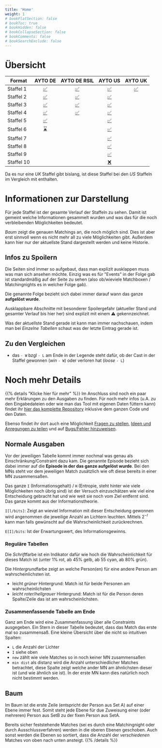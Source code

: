 ```yaml
---
title: 'Home'
weight: 1
# bookFlatSection: false
# bookToc: true
# bookHidden: false
# bookCollapseSection: false
# bookComments: false
# bookSearchExclude: false
---
```


# Übersicht

| Format     | AYTO DE                           | AYTO DE RSIL                           | AYTO US                           | AYTO UK                           |
| ----       | :--:                              | :--:                                   | :---:                             | :---:                             |
| Staffel  1 | [:white_check_mark:](ayto/de/01/) | [:white_check_mark:](ayto/de-rsil/01/) | [:white_check_mark:](ayto/us/01/) | [:white_check_mark:](ayto/uk/01/) |
| Staffel  2 | [:white_check_mark:](ayto/de/02/) | [:white_check_mark:](ayto/de-rsil/02/) | [:white_check_mark:](ayto/us/02/) |                                   |
| Staffel  3 | [:white_check_mark:](ayto/de/03/) | [:white_check_mark:](ayto/de-rsil/03/) | [:white_check_mark:](ayto/us/03/) |                                   |
| Staffel  4 | [:white_check_mark:](ayto/de/04/) | [:white_check_mark:](ayto/de-rsil/04/) | [:white_check_mark:](ayto/us/04/) |                                   |
| Staffel  5 | [:white_check_mark:](ayto/de/05/) |                                        | [:white_check_mark:](ayto/us/05/) |                                   |
| Staffel  6 | [:hourglass:       ](ayto/de/06/) |                                        | [:white_check_mark:](ayto/us/06/) |                                   |
| Staffel  7 |                                   |                                        | [:white_check_mark:](ayto/us/07/) |                                   |
| Staffel  8 |                                   |                                        | [:white_check_mark:](ayto/us/08/) |                                   |
| Staffel  9 |                                   |                                        | [:white_check_mark:](ayto/us/09/) |                                   |
| Staffel 10 |                                   |                                        | [:x:               ]()            |                                   |
<!-- :x: -->

Da es nur eine *UK* Staffel gibt bislang, ist diese Staffel bei den *US*
Staffeln im Vergleich mit enthalten.

# Informationen zur Darstellung

Für jede Staffel ist der gesamte Verlauf der Staffeln zu sehen. Damit
ist gemeint welche Informationen gesammelt wurden und was das für die noch
verbleibenden Möglichkeiten bedeutet.

*Baum* zeigt die genauen Matchings an, die noch möglich sind. Dies ist aber erst
sinnvoll wenn es nicht mehr all zu viele Möglichkeiten gibt. Außerdem kann hier
nur der aktuellste Stand dargestellt werden und keine Historie.

## Infos zu Spoilern
Die Seiten sind immer so aufgebaut, dass man explizit ausklappen muss was man
sich ansehen möchte. Einzig was es für "Events" in der Folge gab ist
standardmäßig auf der Seite zu sehen (also ob/wieviele Matchboxen /
Matchingnights es in welcher Folge gab).

Die genannte Folge bezieht sich dabei immer darauf wann das ganze **aufgelöst
wurde**.

Ausklappbare Abschnitte mit besonderer Spoilergefahr (aktueller Stand und
gesamter Verlauf bis hier her) sind explizit mit einem :warning: gekennzeichnet.

Was der aktuellste Stand gerade ist kann man immer nachschauen, indem man bei
*Einzelne Tabellen* schaut was der letzte Eintrag gerade ist.

## Zu den Vergleichen
- das `- W` bzgl `- L` am Ende in der Legende steht dafür, ob der Cast in der
Staffel gewonnen (*win* `- W`) oder verloren hat (*loose* `- L`)

# Noch mehr Details

{{% details "Klicke hier für mehr" %}}
Im Anschluss sind noch ein paar mehr Erklärungen zu den Ausgaben zu finden. Für
noch mehr infos (u.A. zu den Eingabedateien oder wie man das Tool mit eigenen
Daten füttern kann) findet ihr [hier das komplette
Repository](https://github.com/atticus-sullivan/sim-ayto) inklusive dem ganzen
Code und den Daten.

Ebenso findet ihr dort auch eine Möglichkeit
[Fragen zu stellen](https://github.com/atticus-sullivan/sim-ayto/discussions/categories/q-a),
[Ideen und Anregungen zu teilen](https://github.com/atticus-sullivan/sim-ayto/discussions/categories/ideas)
und auf
[Bugs/Fehler hinzuweisen](https://github.com/atticus-sullivan/sim-ayto/issues).

## Normale Ausgaben
Vor der jeweiligen Tabelle kommt immer nochmal was genau als
Einschränkung/Constraint dazu kam. Die genannte Episode bezieht sich dabei immer
auf die **Episode in der das ganze aufgelöst wurde**. Bei den MNs steht vor dem
jeweiligen Match zusätzlich wie oft diese bereits in einer MN zusammensaßen.

Das ganze `I` (Informationsgehalt) / `H` (Entropie, steht hinter wie viele
Möglichkeiten noch übrig sind) ist der Versuch einzuschätzen wie viel eine
Entscheidung gebracht hat und wie weit sie noch vom Ziel entfernt sind. Das
ganze kommt aus der Informationstheorie.

`I[l/bits]`: Zeigt an wieviel Information mit dieser Entscheidung gewonnen wird
angenommen die jeweilige Anzahl an Lichtern leuchten. Mittels $2^{-I}$ kann man
falls gewünscht auf die Wahrscheinlichkeit zurückrechnen.

`E[I]/bits`: Ist der Erwartungswert, des Informationsgewinns.

### Reguläre Tabellen
Die *Schrift*farbe ist ein Indikator dafür wie hoch die Wahrscheinlichkeit für
dieses Match ist (unter 1% rot, ab 45% gelb, ab 55 cyan, ab 80% grün).

Die *Hintergrund*farbe zeigt an welche Person(en) für eine andere Person am
wahrscheinlichsten ist.
- leicht *grüner* Hintergrund: Match ist für beide Personen am wahrscheinlichsten
- *leicht roter*/*hellgrauer* Hintergrund: Match ist für die Person deren
Spalte/Zeile das ist am wahrscheinlichsten.

### Zusammenfassende Tabelle am Ende
Ganz am Ende wird eine Zusammenfassung über alle Constraints ausgegeben. Ein
Stern in dieser Tabelle bedeutet, dass das Match das erste mal so zusammensaß.
Eine kleine Übersicht über die nicht so intuitiven Spalten:
- `L` die Anzahl der Lichter
- `I` siehe oben
- `new` zählt wie viele Matches so in noch keiner MN zusammensaßen
- `min dist` als distanz wird die Anzahl unterschiedlicher Matches betrachtet,
diese Spalte zeigt welche ander MN am ähnlichsten dieser ist (und wie ähnlich
sie ist). In der erste MN kann dies natürlich noch nicht bestimmt werden.

## Baum
Im Baum ist die erste Zeile (entspricht der Person aus Set A) auf einer Ebene
immer fest. Somit steht jede Ebene für due Zuweisung einer (oder mehreren)
Person aus SetB zu der fixen Person aus SetA.

Bereits sicher feststehende Matches (sei es durch eine Matchingnight oder durch
Ausschlussverfahren) werden in die oberen Ebenen geschoben. Auch sonst werden
die Ebenen so sortiert, dass die Anzahl der *verschiedenen* Matches von oben
nach unten ansteigt.
{{% /details %}}
